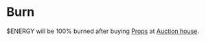 # Burn

$ENERGY will be 100% burned after buying [Props](../prop/) at [Auction house](../prop/prop-auction.md).

